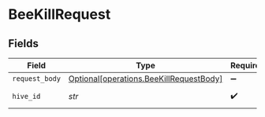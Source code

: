 # BeeKillRequest


## Fields

| Field                                                                                    | Type                                                                                     | Required                                                                                 | Description                                                                              | Example                                                                                  |
| ---------------------------------------------------------------------------------------- | ---------------------------------------------------------------------------------------- | ---------------------------------------------------------------------------------------- | ---------------------------------------------------------------------------------------- | ---------------------------------------------------------------------------------------- |
| `request_body`                                                                           | [Optional[operations.BeeKillRequestBody]](../../models/operations/beekillrequestbody.md) | :heavy_minus_sign:                                                                       | N/A                                                                                      |                                                                                          |
| `hive_id`                                                                                | *str*                                                                                    | :heavy_check_mark:                                                                       | The UUID of the Hive                                                                     | HIVE12                                                                                   |